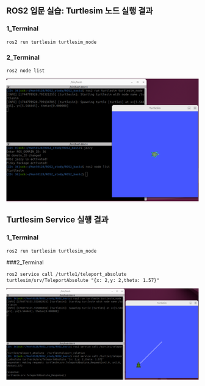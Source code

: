 ## ROS2 입문 실습: Turtlesim 노드 실행 결과

### 1_Terminal
```
ros2 run turtlesim turtlesim_node
```
### 2_Terminal
```
ros2 node list
```

![Turtlesim node 실행 예시](images/run_turtle_and_node_list.png)

## Turtlesim Service 실행 결과

### 1_Terminal
```
ros2 run turtlesim turtlesim_node
```
###2_Terminal
```
ros2 service call /turtle1/teleport_absolute turtlesim/srv/TeleportAbsolute "{x: 2,y: 2,theta: 1.57}"
```
![Turtlesim service 실행 예시](images/ros2_service.png)



